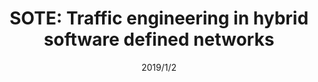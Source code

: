 ---
title: "SOTE: Traffic engineering in hybrid software defined networks"
collection: publications
permalink: /publication/2019/1/2-60-72
date: 2019/1/2
venue: 'Computer Networks'
citation: 'Yingya Guo, Zhiliang Wang, Zhifeng Liu, Xia Yin, Xingang Shi, Jianping Wu, Yang Xu, H Jonathan Chao: SOTE: Traffic engineering in hybrid software defined networks, Computer Networks , 2019, 154: 60-72'
---